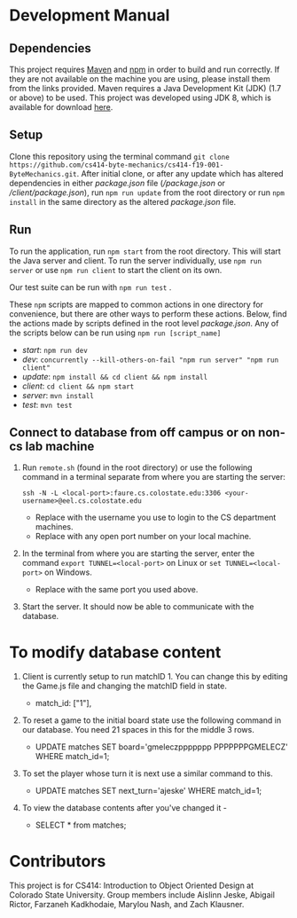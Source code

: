 # Development Manual

## Dependencies
This project requires [Maven](https://maven.apache.org/download.cgi) and [npm](https://nodejs.org/en/) in order to build and run correctly. If they are not available on the machine you are using, please install them from the links provided. Maven requires a Java Development Kit (JDK) (1.7 or above) to be used. This project was developed using JDK 8, which is available for download [here](https://www.oracle.com/technetwork/java/javase/downloads/jdk8-downloads-2133151.html).

## Setup
Clone this repository using the terminal command `git clone https://github.com/cs414-byte-mechanics/cs414-f19-001-ByteMechanics.git`. After initial clone, or after any update which has altered dependencies in either *package.json* file (*/package.json* or */client/package.json*), run `npm run update` from the root directory or run `npm install` in the same directory as the altered *package.json* file.

## Run
To run the application, run `npm start` from the root directory. This will start the Java server and client. To run the server individually, use `npm run server` or use `npm run client` to start the client on its own. 

Our test suite can be run with `npm run test` .

These `npm` scripts are mapped to common actions in one directory for convenience, but there are other ways to perform these actions. Below, find the actions made by scripts defined in the root level *package.json*. Any of the scripts below can be run using `npm run [script_name]`

- *start*: `npm run dev` 
- *dev*: `concurrently --kill-others-on-fail "npm run server" "npm run client"`
- *update*: `npm install && cd client && npm install`
- *client*: `cd client && npm start`
- *server*: `mvn install`
- *test*: `mvn test`

## Connect to database from off campus or on non-cs lab machine
1. Run `remote.sh` (found in the root directory) or use the following command in a terminal separate from where you are starting the server: 

    `ssh -N -L <local-port>:faure.cs.colostate.edu:3306 <your-username>@eel.cs.colostate.edu`

    * Replace <your-username> with the username you use to login to the CS department machines.
    * Replace <local-port> with any open port number on your local machine.
  
 2. In the terminal from where you are starting the server, enter the command `export TUNNEL=<local-port>` on Linux or `set TUNNEL=<local-port>` on Windows.
    * Replace <local-port> with the same port you used above.
 3. Start the server. It should now be able to communicate with the database.
 
# To modify database content
1. Client is currently setup to run matchID 1.  You can change this by editing the Game.js file and changing the matchID field in state.    
    * match_id: ["1"],
    
2. To reset a game to the initial board state use the following command in our database.  You need 21 spaces in this for the middle 3 rows.
    *  UPDATE matches SET board='gmeleczppppppp                     PPPPPPPGMELECZ' WHERE match_id=1;
    
3. To set the player whose turn it is next use a similar command to this.
    * UPDATE matches SET next_turn='ajeske' WHERE match_id=1;

4. To view the database contents after you've changed it -
    * SELECT * from matches;

# Contributors
This project is for CS414: Introduction to Object Oriented Design at Colorado State University. Group members include Aislinn Jeske, Abigail Rictor, Farzaneh Kadkhodaie, Marylou Nash, and Zach Klausner.
